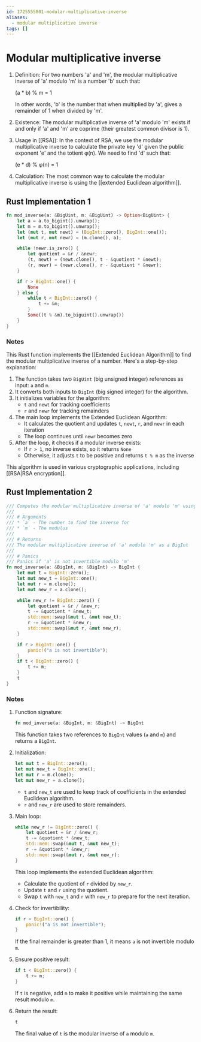 ```yaml
---
id: 1725555801-modular-multiplicative-inverse
aliases:
  - modular multiplicative inverse
tags: []
---
```


# Modular multiplicative inverse
1. Definition:
   For two numbers 'a' and 'm', the modular multiplicative inverse of 'a' modulo 'm' is a number 'b' such that:
   
   (a * b) % m = 1

   In other words, 'b' is the number that when multiplied by 'a', gives a remainder of 1 when divided by 'm'.

2. Existence:
   The modular multiplicative inverse of 'a' modulo 'm' exists if and only if 'a' and 'm' are coprime (their greatest common divisor is 1).

3. Usage in [[RSA]]:
   In the context of RSA, we use the modular multiplicative inverse to calculate the private key 'd' given the public exponent 'e' and the totient φ(n). We need to find 'd' such that:
   
   (e * d) % φ(n) = 1

4. Calculation:
   The most common way to calculate the modular multiplicative inverse is using the [[extended Euclidean algorithm]].

## Rust Implementation 1
```rust
fn mod_inverse(a: &BigUint, m: &BigUint) -> Option<BigUint> {
    let a = a.to_bigint().unwrap();
    let m = m.to_bigint().unwrap();
    let (mut t, mut newt) = (BigInt::zero(), BigInt::one());
    let (mut r, mut newr) = (m.clone(), a);

    while !newr.is_zero() {
        let quotient = &r / &newr;
        (t, newt) = (newt.clone(), t - &quotient * &newt);
        (r, newr) = (newr.clone(), r - &quotient * &newr);
    }

    if r > BigInt::one() {
        None
    } else {
        while t < BigInt::zero() {
            t += &m;
        }
        Some((t % &m).to_biguint().unwrap())
    }
}
```
### Notes
This Rust function implements the [[Extended Euclidean Algorithm]] to find the modular multiplicative inverse of a number. Here's a step-by-step explanation:

1. The function takes two `BigUint` (big unsigned integer) references as input: `a` and `m`.
2. It converts both inputs to `BigInt` (big signed integer) for the algorithm.
3. It initializes variables for the algorithm:
   - `t` and `newt` for tracking coefficients
   - `r` and `newr` for tracking remainders
4. The main loop implements the Extended Euclidean Algorithm:
   - It calculates the quotient and updates `t`, `newt`, `r`, and `newr` in each iteration
   - The loop continues until `newr` becomes zero
5. After the loop, it checks if a modular inverse exists:
   - If `r > 1`, no inverse exists, so it returns `None`
   - Otherwise, it adjusts `t` to be positive and returns `t % m` as the inverse

This algorithm is used in various cryptographic applications, including [[RSA|RSA encryption]].

## Rust Implementation 2
```rust
/// Computes the modular multiplicative inverse of 'a' modulo 'm' using the extended Euclidean algorithm.
///
/// # Arguments
/// * `a` - The number to find the inverse for
/// * `m` - The modulus
///
/// # Returns
/// The modular multiplicative inverse of 'a' modulo 'm' as a BigInt
///
/// # Panics
/// Panics if 'a' is not invertible modulo 'm'
fn mod_inverse(a: &BigInt, m: &BigInt) -> BigInt {
    let mut t = BigInt::zero();
    let mut new_t = BigInt::one();
    let mut r = m.clone();
    let mut new_r = a.clone();

    while new_r != BigInt::zero() {
        let quotient = &r / &new_r;
        t -= &quotient * &new_t;
        std::mem::swap(&mut t, &mut new_t);
        r -= &quotient * &new_r;
        std::mem::swap(&mut r, &mut new_r);
    }

    if r > BigInt::one() {
        panic!("a is not invertible");
    }
    if t < BigInt::zero() {
        t += m;
    }
    t
}
```

### Notes
1. Function signature:
   ```rust
   fn mod_inverse(a: &BigInt, m: &BigInt) -> BigInt
   ```
   This function takes two references to `BigInt` values (`a` and `m`) and returns a `BigInt`.

2. Initialization:
   ```rust
   let mut t = BigInt::zero();
   let mut new_t = BigInt::one();
   let mut r = m.clone();
   let mut new_r = a.clone();
   ```
   - `t` and `new_t` are used to keep track of coefficients in the extended Euclidean algorithm.
   - `r` and `new_r` are used to store remainders.

3. Main loop:
   ```rust
   while new_r != BigInt::zero() {
       let quotient = &r / &new_r;
       t -= &quotient * &new_t;
       std::mem::swap(&mut t, &mut new_t);
       r -= &quotient * &new_r;
       std::mem::swap(&mut r, &mut new_r);
   }
   ```
   This loop implements the extended Euclidean algorithm:
   - Calculate the quotient of `r` divided by `new_r`.
   - Update `t` and `r` using the quotient.
   - Swap `t` with `new_t` and `r` with `new_r` to prepare for the next iteration.

4. Check for invertibility:
   ```rust
   if r > BigInt::one() {
       panic!("a is not invertible");
   }
   ```
   If the final remainder is greater than 1, it means `a` is not invertible modulo `m`.

5. Ensure positive result:
   ```rust
   if t < BigInt::zero() {
       t += m;
   }
   ```
   If `t` is negative, add `m` to make it positive while maintaining the same result modulo `m`.

6. Return the result:
   ```rust
   t
   ```
   The final value of `t` is the modular inverse of `a` modulo `m`.
